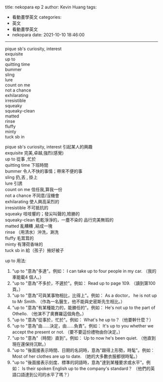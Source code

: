 title: nekopara ep 2
author: Kevin Huang
tags:
  - 看動畫學英文
categories:
  - 英文
  - 看動畫學英文
  - nekopara
date: 2021-10-10 18:46:00
---
pique sb's curiosity, interest  
exquisite   
up to  
quitting time  
bummer  
sling  
lure  
count on me  
not a chance   
exhilarating  
irresistible  
squeaky  
squeaky-clean  
matted  
rinse  
fluffy  
minty  
tuck sb in  

pique sb's curiosity, interest 引起某人的興趣  
exquisite 完美,卓越,強烈(感覺)  
up to 從事 ,忙於  
quitting time 下班時間  
bummer 令人不快的事情；帶來不便的事  
sling 扔,丟 , 掛上  
lure 引誘  
count on me 信任我,算我一份  
not a chance 不同意/沒機會  
exhilarating 使人興高采烈的  
irresistible 不可抵抗的  
squeaky 吱吱響的；發尖叫聲的,險勝的  
squeaky-clean 乾乾淨淨的，一塵不染的 品行完美無瑕的  
matted 亂糟糟 ,結成一塊  
rinse （用清水）沖洗，涮洗  
fluffy 毛茸茸的  
minty 有薄荷香味的  
tuck sb in 給（孩子）掖好被子  


up to 用法: 

1. "up to "意為"多達"。例如：
I can take up to four people in my car. （我的車能載4 個人。）
2. "up to "意為"不多於，不遲於"。例如：
Read up to page 109. （讀到第100 頁。）
3. "up to "意為"可與某事物相比，比得上"。例如：
As a doctor， he is not up to Mr Smith.
（作為一名醫生，他不能與史密斯先生相比。）
4. "up to "意為"有某種能力的，能勝任的"。例如：
He's not up to the part of Othello.
（他演不了奧賽羅這個角色。）
5. "up to "意為"從事於，忙於"。例如：
What's he up to？（他要幹什麼？）
6. "up to "意為"由……決定，由……負責"。例如：
It's up to you whether we accept the present or not.
（要不要這份禮物由你決定。）
7. "up to "意為"（時間）直到"。例如：
Up to now he's been quiet. （他直到現在還保持沉默。）
8. "up to "後面接表示時間、日期的名詞時，意為"跟得上形勢，時髦"。例如：
Most of her clothes are up to date. （她的大多數衣服都很時髦。）
9. "up to "後面接表示刻度、標準的詞語時，意為"達到某種要求或水平"。例如：
Is their spoken English up to the company's standard？
（他們的英語口語達到公司的水平了嗎？）